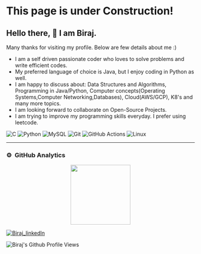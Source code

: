 # This page is under Construction!

## Hello there, 👋 I am Biraj.



Many thanks for visiting my profile. Below are few details about me :)

- I am a self driven passionate coder who loves to solve problems and write efficient codes.
- My preferred language of choice is Java, but I enjoy coding in Python as well.
- I am happy to discuss about: Data Structures and Algorithms, Programming in Java/Python, Computer concepts(Operating Systems,Computer Networking,Databases), Cloud(AWS/GCP), K8's and many more topics.
- I am looking forward to collaborate on Open-Source Projects.
- I am trying to improve my programming skills everyday. I prefer using leetcode.

<!-- ----------- TECH STACK SECTION ------------ -->

![C](https://img.shields.io/badge/c-%2300599C.svg?style=for-the-badge&logo=c&logoColor=white) ![Python](https://img.shields.io/badge/python-3670A0?style=for-the-badge&logo=python&logoColor=ffdd54) ![MySQL](https://img.shields.io/badge/mysql-%2300f.svg?style=for-the-badge&logo=mysql&logoColor=white) ![Git](https://img.shields.io/badge/git-%23F05033.svg?style=for-the-badge&logo=git&logoColor=white) ![GitHub Actions](https://img.shields.io/badge/githubactions-%232671E5.svg?style=for-the-badge&logo=githubactions&logoColor=white) ![Linux](https://img.shields.io/badge/Linux-FCC624?style=for-the-badge&logo=linux&logoColor=black)

<hr>


<!-- ----------- TECH STACK SECTION END------------ -->


### ⚙️ &nbsp;GitHub Analytics
<p align="center">
<a href="https://github.com/B1raj">
  <img height="160em" src="https://github-readme-stats-eight-theta.vercel.app/api?username=B1raj&show_icons=true&theme=algolia&include_all_commits=true&count_private=true"/>
  
  

</a>
</p>

<!-- ----------- CONNECT WITH ME SECTION ------------ -->

<a href="https://www.linkedin.com/in/biraj-kumar-mishra-05bb4454/" target="blank"><img align="center" src="https://img.shields.io/badge/LinkedIn-0077B5?style=for-the-badge&logo=linkedin&logoColor=white" alt="Biraj_linkedIn"/></a> 

![Biraj's Github Profile Views](https://komarev.com/ghpvc/?username=B1raj&color=blueviolet&style=flat-square)  

<!-- ----------- CONNECT WITH ME SECTION END ------------ -->


[linkedin]: www.linkedin.com/in/biraj-kumar-mishra-05bb4454
[github]:https://github.com/B1raj
[gmail]:mailto:birajmishra@hotmail.com

